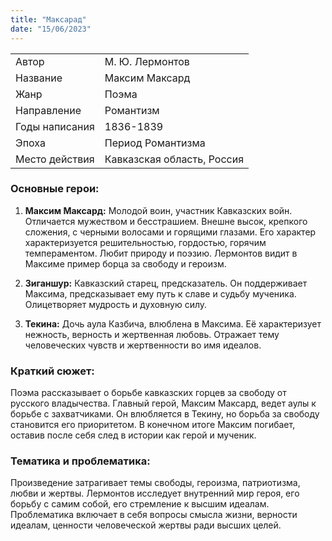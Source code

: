 ```yaml
---
title: "Максарад"
date: "15/06/2023"
---
```


|                |                            |
| -------------- | -------------------------- |
| Автор          | М. Ю. Лермонтов            |
| Название       | Максим Максард             |
| Жанр           | Поэма                      |
| Направление    | Романтизм                  |
| Годы написания | 1836-1839                  |
| Эпоха          | Период Романтизма          |
| Место действия | Кавказская область, Россия |

### Основные герои:

1. **Максим Максард:** Молодой воин, участник Кавказских войн. Отличается мужеством и бесстрашием. Внешне высок, крепкого сложения, с черными волосами и горящими глазами. Его характер характеризуется решительностью, гордостью, горячим темпераментом. Любит природу и поэзию. Лермонтов видит в Максиме пример борца за свободу и героизм.

2. **Зиганшур:** Кавказский старец, предсказатель. Он поддерживает Максима, предсказывает ему путь к славе и судьбу мученика. Олицетворяет мудрость и духовную силу.

3. **Текина:** Дочь аула Казбича, влюблена в Максима. Её характеризует нежность, верность и жертвенная любовь. Отражает тему человеческих чувств и жертвенности во имя идеалов.

### Краткий сюжет:

Поэма рассказывает о борьбе кавказских горцев за свободу от русского владычества. Главный герой, Максим Максард, ведет аулы к борьбе с захватчиками. Он влюбляется в Текину, но борьба за свободу становится его приоритетом. В конечном итоге Максим погибает, оставив после себя след в истории как герой и мученик.

### Тематика и проблематика:

Произведение затрагивает темы свободы, героизма, патриотизма, любви и жертвы. Лермонтов исследует внутренний мир героя, его борьбу с самим собой, его стремление к высшим идеалам. Проблематика включает в себя вопросы смысла жизни, верности идеалам, ценности человеческой жертвы ради высших целей.
